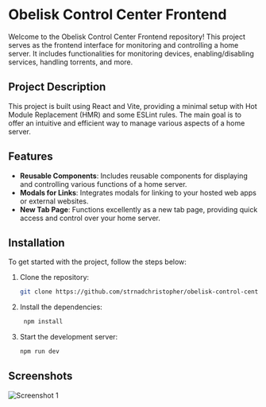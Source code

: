# Obelisk Control Center Frontend

Welcome to the Obelisk Control Center Frontend repository! This project serves as the frontend interface for monitoring and controlling a home server. It includes functionalities for monitoring devices, enabling/disabling services, handling torrents, and more.

## Project Description

This project is built using React and Vite, providing a minimal setup with Hot Module Replacement (HMR) and some ESLint rules. The main goal is to offer an intuitive and efficient way to manage various aspects of a home server.

## Features

- **Reusable Components**: Includes reusable components for displaying and controlling various functions of a home server.
- **Modals for Links**: Integrates modals for linking to your hosted web apps or external websites.
- **New Tab Page**: Functions excellently as a new tab page, providing quick access and control over your home server.

## Installation

To get started with the project, follow the steps below:

1. Clone the repository:
   ```sh
   git clone https://github.com/strnadchristopher/obelisk-control-center-frontend.git
   ```
2. Install the dependencies:
   ```sh
    npm install
    ```
3. Start the development server:
    ```sh
    npm run dev
    ```

## Screenshots

![Screenshot 1](screenshots/ss1.png)